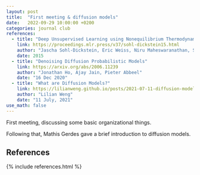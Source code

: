 ```yaml
---
layout: post
title:  "First meeting & diffusion models"
date:   2022-09-29 10:00:00 +0200
categories: journal club
references:
  - title: "Deep Unsupervised Learning using Nonequilibrium Thermodynamics"
    link: https://proceedings.mlr.press/v37/sohl-dickstein15.html
    author: "Jascha Sohl-Dickstein, Eric Weiss, Niru Maheswaranathan, Surya Ganguli"
    date: 2015
  - title: "Denoising Diffusion Probabilistic Models"
    link: https://arxiv.org/abs/2006.11239
    author: "Jonathan Ho, Ajay Jain, Pieter Abbeel"
    date: "16 Dec 2020"
  - title: "What are Diffusion Models?"
    link: https://lilianweng.github.io/posts/2021-07-11-diffusion-models/
    author: "Lilian Weng"
    date: "11 July, 2021"
use_math: false
---
```

First meeting, discussing some basic organizational things.

Following that, Mathis Gerdes gave a brief introduction to diffusion models.

<h2>References</h2>
{% include references.html %}
